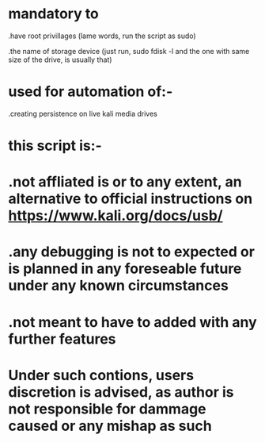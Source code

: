 # mandatory to 
.have root privillages (lame words, run the script as sudo)

.the name of storage device (just run, sudo fdisk -l and the one with same size of the drive, is usually that)

# used for automation of:-
.creating persistence on live kali media drives

# this script is:-
# .not affliated is or to any extent, an alternative to official instructions on https://www.kali.org/docs/usb/ 

# .any debugging is not to expected or is planned in any foreseable future under any known circumstances

# .not meant to have to added with any further features

# Under such contions, users discretion is advised, as author is not responsible for dammage caused or any mishap as such
